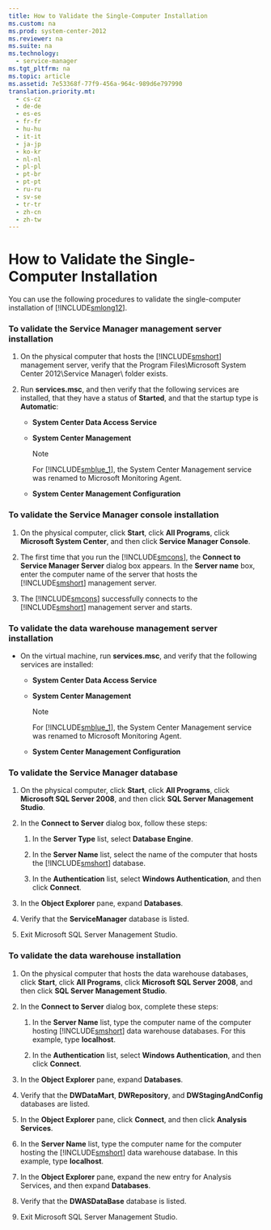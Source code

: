 ```yaml
---
title: How to Validate the Single-Computer Installation
ms.custom: na
ms.prod: system-center-2012
ms.reviewer: na
ms.suite: na
ms.technology: 
  - service-manager
ms.tgt_pltfrm: na
ms.topic: article
ms.assetid: 7e53368f-77f9-456a-964c-989d6e797990
translation.priority.mt: 
  - cs-cz
  - de-de
  - es-es
  - fr-fr
  - hu-hu
  - it-it
  - ja-jp
  - ko-kr
  - nl-nl
  - pl-pl
  - pt-br
  - pt-pt
  - ru-ru
  - sv-se
  - tr-tr
  - zh-cn
  - zh-tw
---
```

# How to Validate the Single-Computer Installation
You can use the following procedures to validate the single\-computer installation of [!INCLUDE[smlong12](../../../sm/deploy/deploy-guide/includes/smlong12_md.md)].  
  
### To validate the Service Manager management server installation  
  
1.  On the physical computer that hosts the [!INCLUDE[smshort](../../../sm/deploy/deploy-guide/includes/smshort_md.md)] management server, verify that the Program Files\\Microsoft System Center 2012\\Service Manager\\ folder exists.  
  
2.  Run **services.msc**, and then verify that the following services are installed, that they have a status of **Started**, and that the startup type is **Automatic**:  
  
    -   **System Center Data Access Service**  
  
    -   **System Center Management**  
  
        > [!NOTE]  
        >  For [!INCLUDE[smblue_1](../../../sm/deploy/deploy-guide/includes/smblue_1_md.md)], the System Center Management service was renamed to Microsoft Monitoring Agent.  
  
    -   **System Center Management Configuration**  
  
### To validate the Service Manager console installation  
  
1.  On the physical computer, click **Start**, click **All Programs**, click **Microsoft System Center**, and then click **Service Manager Console**.  
  
2.  The first time that you run the [!INCLUDE[smcons](../../../sm/deploy/deploy-guide/includes/smcons_md.md)], the **Connect to Service Manager Server** dialog box appears. In the **Server name** box, enter the computer name of the server that hosts the [!INCLUDE[smshort](../../../sm/deploy/deploy-guide/includes/smshort_md.md)] management server.  
  
3.  The [!INCLUDE[smcons](../../../sm/deploy/deploy-guide/includes/smcons_md.md)] successfully connects to the [!INCLUDE[smshort](../../../sm/deploy/deploy-guide/includes/smshort_md.md)] management server and starts.  
  
### To validate the data warehouse management server installation  
  
-   On the virtual machine, run **services.msc**, and verify that the following services are installed:  
  
    -   **System Center Data Access Service**  
  
    -   **System Center Management**  
  
        > [!NOTE]  
        >  For [!INCLUDE[smblue_1](../../../sm/deploy/deploy-guide/includes/smblue_1_md.md)], the System Center Management service was renamed to Microsoft Monitoring Agent.  
  
    -   **System Center Management Configuration**  
  
### To validate the Service Manager database  
  
1.  On the physical computer, click **Start**, click **All Programs**, click **Microsoft SQL Server 2008**, and then click **SQL Server Management Studio**.  
  
2.  In the **Connect to Server** dialog box, follow these steps:  
  
    1.  In the **Server Type** list, select **Database Engine**.  
  
    2.  In the **Server Name** list, select the name of the computer that hosts the [!INCLUDE[smshort](../../../sm/deploy/deploy-guide/includes/smshort_md.md)] database.  
  
    3.  In the **Authentication** list, select **Windows Authentication**, and then click **Connect**.  
  
3.  In the **Object Explorer** pane, expand **Databases**.  
  
4.  Verify that the **ServiceManager** database is listed.  
  
5.  Exit Microsoft SQL Server Management Studio.  
  
### To validate the data warehouse installation  
  
1.  On the physical computer that hosts the data warehouse databases, click **Start**, click **All Programs**, click **Microsoft SQL Server 2008**, and then click **SQL Server Management Studio**.  
  
2.  In the **Connect to Server** dialog box, complete these steps:  
  
    1.  In the **Server Name** list, type the computer name of the computer hosting [!INCLUDE[smshort](../../../sm/deploy/deploy-guide/includes/smshort_md.md)] data warehouse databases. For this example, type **localhost**.  
  
    2.  In the **Authentication** list, select **Windows Authentication**, and then click **Connect**.  
  
3.  In the **Object Explorer** pane, expand **Databases**.  
  
4.  Verify that the **DWDataMart**, **DWRepository**, and **DWStagingAndConfig** databases are listed.  
  
5.  In the **Object Explorer** pane, click **Connect**, and then click **Analysis Services**.  
  
6.  In the **Server Name** list, type the computer name for the computer hosting the [!INCLUDE[smshort](../../../sm/deploy/deploy-guide/includes/smshort_md.md)] data warehouse database. In this example, type **localhost**.  
  
7.  In the **Object Explorer** pane, expand the new entry for Analysis Services, and then expand **Databases**.  
  
8.  Verify that the **DWASDataBase** database is listed.  
  
9. Exit Microsoft SQL Server Management Studio.